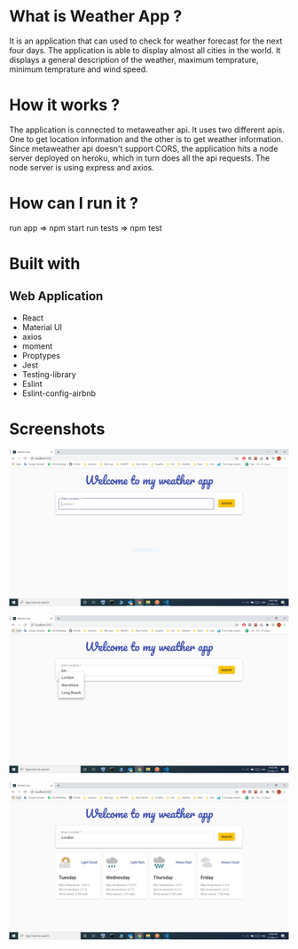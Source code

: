 # What is Weather App ? 
It is an application that can used to check for weather forecast for the next four days. The application 
is able to display almost all cities in the world. It displays a general description of the weather, maximum temprature, minimum temprature and wind speed.

# How it works ?
The application is connected to metaweather api. It uses two different apis. One to get location information and the other is to get weather information. Since metaweather api doesn't support CORS, the application hits a node server deployed on heroku, which in turn does all the api requests. The node server is using express and axios.

# How can I run it ?
run app => npm start
run tests => npm test

# Built with

## Web Application

* React
* Material UI
* axios
* moment
* Proptypes
* Jest
* Testing-library
* Eslint
* Eslint-config-airbnb

# Screenshots

![Dashboard screenshot](/screenshots/Capture_1.JPG)

![Menu screenshot](/screenshots/Capture_2.JPG)

![Weather screenshot](/screenshots/Capture_3.JPG)


